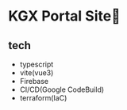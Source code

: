 # KGX Portal Site👋

## tech
- typescript
- vite(vue3)
- Firebase
- CI/CD(Google CodeBuild)
- terraform(IaC)
